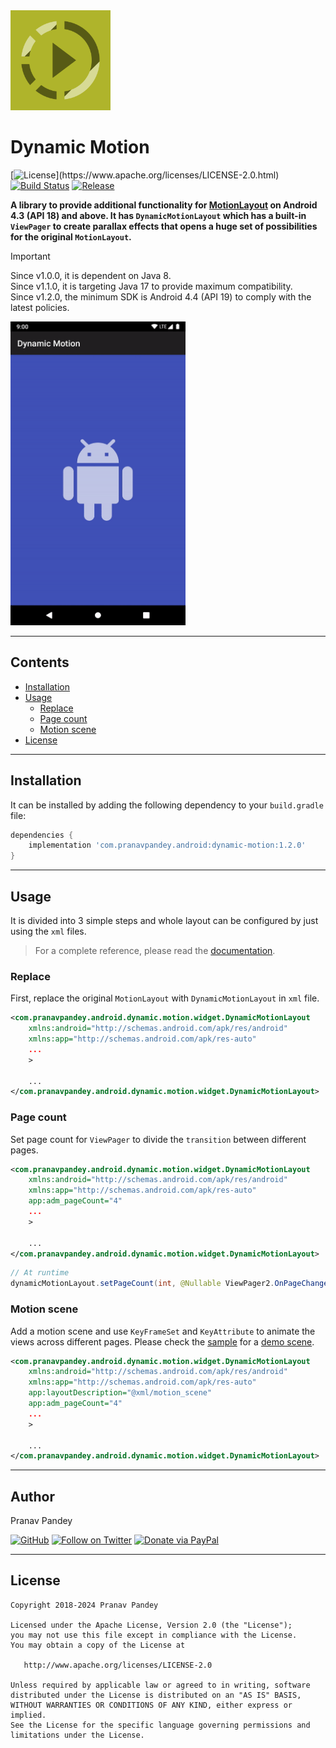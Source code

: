 <img src="./graphics/icon.png" height="160">

# Dynamic Motion

[![License](https://img.shields.io/badge/license-Apache%202-4EB1BA.svg?)](https://www.apache.org/licenses/LICENSE-2.0.html)
[![Build Status](https://travis-ci.org/pranavpandey/dynamic-motion.svg?branch=master)](https://travis-ci.org/pranavpandey/dynamic-motion)
[![Release](https://img.shields.io/maven-central/v/com.pranavpandey.android/dynamic-motion)](https://search.maven.org/artifact/com.pranavpandey.android/dynamic-motion)

**A library to provide additional functionality for [MotionLayout][motion-layout] on 
Android 4.3 (API 18) and above. It has `DynamicMotionLayout` which has a built-in `ViewPager` to create 
parallax effects that opens a huge set of possibilities for the original `MotionLayout`.**

> [!IMPORTANT]
> Since v1.0.0, it is dependent on Java 8.
<br/>Since v1.1.0, it is targeting Java 17 to provide maximum compatibility.
<br/>Since v1.2.0, the minimum SDK is Android 4.4 (API 19) to comply with the latest policies.

<img src="./graphics/preview.gif" width="280" height="486">

---

## Contents

- [Installation](#installation)
- [Usage](#usage)
    - [Replace](#replace)
    - [Page count](#page-count)
    - [Motion scene](#motion-scene)
- [License](#license)

---

## Installation

It can be installed by adding the following dependency to your `build.gradle` file:

```groovy
dependencies {
    implementation 'com.pranavpandey.android:dynamic-motion:1.2.0'
}
```

---

## Usage

It is divided into 3 simple steps and whole layout can be configured by just using the `xml` files.

> For a complete reference, please read the [documentation][documentation].

### Replace

First, replace the original `MotionLayout` with `DynamicMotionLayout` in `xml` file.

```xml
<com.pranavpandey.android.dynamic.motion.widget.DynamicMotionLayout
    xmlns:android="http://schemas.android.com/apk/res/android"
    xmlns:app="http://schemas.android.com/apk/res-auto"
    ...
    >

    ...
</com.pranavpandey.android.dynamic.motion.widget.DynamicMotionLayout>
```

### Page count

Set page count for `ViewPager` to divide the `transition` between different pages.

```xml
<com.pranavpandey.android.dynamic.motion.widget.DynamicMotionLayout
    xmlns:android="http://schemas.android.com/apk/res/android"
    xmlns:app="http://schemas.android.com/apk/res-auto"
    app:adm_pageCount="4"
    ...
    >

    ...
</com.pranavpandey.android.dynamic.motion.widget.DynamicMotionLayout>
```

```java
// At runtime
dynamicMotionLayout.setPageCount(int, @Nullable ViewPager2.OnPageChangeCallback);
```

### Motion scene

Add a motion scene and use `KeyFrameSet` and `KeyAttribute` to animate the views across different
pages. Please check the [sample][sample] for a [demo scene][demo scene].

```xml
<com.pranavpandey.android.dynamic.motion.widget.DynamicMotionLayout
    xmlns:android="http://schemas.android.com/apk/res/android"
    xmlns:app="http://schemas.android.com/apk/res-auto"
    app:layoutDescription="@xml/motion_scene"
    app:adm_pageCount="4"
    ...
    >

    ...
</com.pranavpandey.android.dynamic.motion.widget.DynamicMotionLayout>
```

---

## Author

Pranav Pandey

[![GitHub](https://img.shields.io/github/followers/pranavpandey?label=GitHub&style=social)](https://github.com/pranavpandey)
[![Follow on Twitter](https://img.shields.io/twitter/follow/pranavpandeydev?label=Follow&style=social)](https://twitter.com/intent/follow?screen_name=pranavpandeydev)
[![Donate via PayPal](https://img.shields.io/static/v1?label=Donate&message=PayPal&color=blue)](https://paypal.me/pranavpandeydev)

---

## License

    Copyright 2018-2024 Pranav Pandey

    Licensed under the Apache License, Version 2.0 (the "License");
    you may not use this file except in compliance with the License.
    You may obtain a copy of the License at

       http://www.apache.org/licenses/LICENSE-2.0

    Unless required by applicable law or agreed to in writing, software
    distributed under the License is distributed on an "AS IS" BASIS,
    WITHOUT WARRANTIES OR CONDITIONS OF ANY KIND, either express or implied.
    See the License for the specific language governing permissions and
    limitations under the License.


[documentation]: https://pranavpandey.github.io/dynamic-motion
[motion-layout]: https://developer.android.com/reference/android/support/constraint/motion/MotionLayout
[sample]: ./sample
[demo scene]: ./sample/src/main/res/xml/motion_scene.xml
